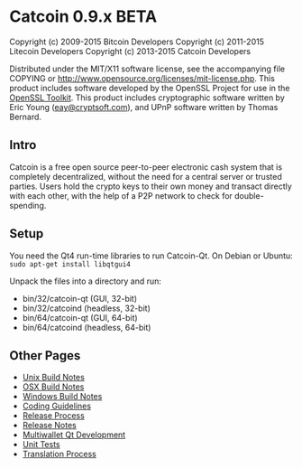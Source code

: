 Catcoin 0.9.x BETA
====================

Copyright (c) 2009-2015 Bitcoin Developers
Copyright (c) 2011-2015 Litecoin Developers
Copyright (c) 2013-2015 Catcoin Developers

Distributed under the MIT/X11 software license, see the accompanying
file COPYING or http://www.opensource.org/licenses/mit-license.php.
This product includes software developed by the OpenSSL Project for use in the [OpenSSL Toolkit](http://www.openssl.org/). This product includes
cryptographic software written by Eric Young ([eay@cryptsoft.com](mailto:eay@cryptsoft.com)), and UPnP software written by Thomas Bernard.


Intro
---------------------
Catcoin is a free open source peer-to-peer electronic cash system that is
completely decentralized, without the need for a central server or trusted
parties.  Users hold the crypto keys to their own money and transact directly
with each other, with the help of a P2P network to check for double-spending.


Setup
---------------------
You need the Qt4 run-time libraries to run Catcoin-Qt. On Debian or Ubuntu:
	`sudo apt-get install libqtgui4`

Unpack the files into a directory and run:

- bin/32/catcoin-qt (GUI, 32-bit)
- bin/32/catcoind (headless, 32-bit)
- bin/64/catcoin-qt (GUI, 64-bit)
- bin/64/catcoind (headless, 64-bit)


Other Pages
---------------------
- [Unix Build Notes](build-unix.md)
- [OSX Build Notes](build-osx.md)
- [Windows Build Notes](build-msw.md)
- [Coding Guidelines](coding.md)
- [Release Process](release-process.md)
- [Release Notes](release-notes.md)
- [Multiwallet Qt Development](multiwallet-qt.md)
- [Unit Tests](unit-tests.md)
- [Translation Process](translation_process.md)

